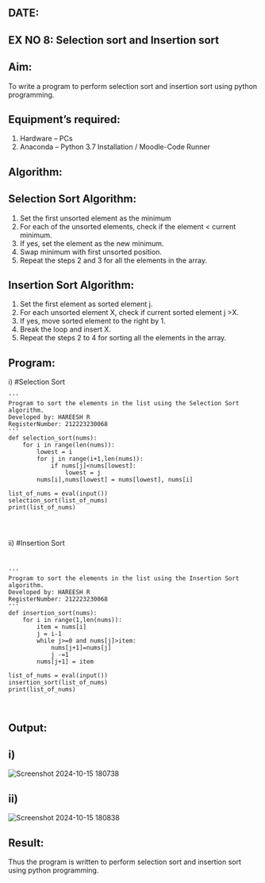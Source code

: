 ## DATE:
## EX NO 8: Selection sort and Insertion sort
## Aim:
To write a program to perform selection sort and insertion sort using python programming.
## Equipment’s required:
1.	Hardware – PCs
2.	Anaconda – Python 3.7 Installation / Moodle-Code Runner
## Algorithm:
## Selection Sort Algorithm:
1.	Set the first unsorted element as the minimum
2.	For each of the unsorted elements, check if the element < current minimum.
3.	If yes, set the element as the new minimum.
4.	Swap minimum with first unsorted position.
5.	Repeat the steps 2 and 3 for all the elements in the array.
## Insertion Sort Algorithm:
1.	Set the first element as sorted element j.
2.	For each unsorted element X, check if current sorted element j >X.
3.	If yes, move sorted element to the right by 1.
4.	Break the loop and insert X.
5.	Repeat the steps 2 to 4 for sorting all the elements in the array.
## Program:
i)	#Selection Sort
```
''' 
Program to sort the elements in the list using the Selection Sort algorithm.
Developed by: HAREESH R   
RegisterNumber: 212223230068
'''
def selection_sort(nums):
    for i in range(len(nums)):
        lowest = i
        for j in range(i+1,len(nums)):
            if nums[j]<nums[lowest]:
                lowest = j
        nums[i],nums[lowest] = nums[lowest], nums[i]
    
list_of_nums = eval(input())
selection_sort(list_of_nums)
print(list_of_nums)




```
ii)	#Insertion Sort
```


''' 
Program to sort the elements in the list using the Insertion Sort algorithm.
Developed by: HAREESH R 
RegisterNumber: 212223230068
'''
def insertion_sort(nums):
    for i in range(1,len(nums)):
        item = nums[i]
        j = i-1
        while j>=0 and nums[j]>item:
            nums[j+1]=nums[j]
            j -=1
        nums[j+1] = item
    
list_of_nums = eval(input())
insertion_sort(list_of_nums)
print(list_of_nums)



```

## Output:
## i)
![Screenshot 2024-10-15 180738](https://github.com/user-attachments/assets/92fe2a55-d938-484e-a910-95123d90b3d4)
## ii)
![Screenshot 2024-10-15 180838](https://github.com/user-attachments/assets/69cea505-eef7-44b1-8955-96900ae28045)


## Result:
Thus the program is written to perform selection sort and insertion sort using python programming.
